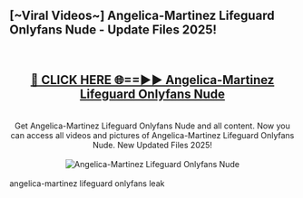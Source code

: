<h2>[~Viral Videos~] Angelica-Martinez Lifeguard Onlyfans Nude - Update Files 2025!</h2>
<br>
<div align="center">
<h2><a href="https://betterlinks.top/A2PfLJ" rel="nofollow">🔴 CLICK HERE 🌐==►► Angelica-Martinez Lifeguard Onlyfans Nude</a></h2>
<br>
Get Angelica-Martinez Lifeguard Onlyfans Nude and all content. Now you can access all videos and pictures of Angelica-Martinez Lifeguard Onlyfans Nude. New Updated Files 2025!
<br>
<br>
<a href="https://betterlinks.top/A2PfLJ" rel="nofollow" data-target="animated-image.originalLink"><img src="https://i.ibb.co.com/WyWwxjT/player-gif2.gif" alt="Angelica-Martinez Lifeguard Onlyfans Nude" style="max-width: 100%; display: inline-block;" data-target="animated-image.originalImage"></a>
</div>
<br>
angelica-martinez lifeguard onlyfans leak